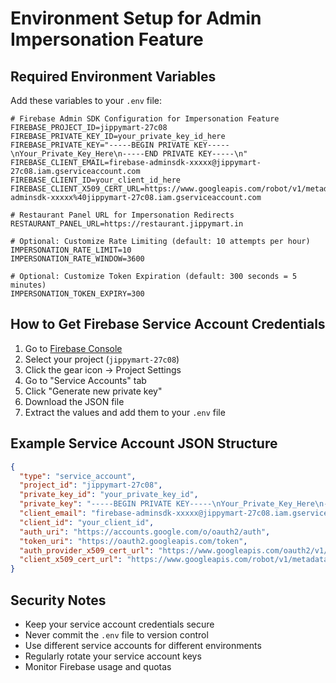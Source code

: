 # Environment Setup for Admin Impersonation Feature

## Required Environment Variables

Add these variables to your `.env` file:

```env
# Firebase Admin SDK Configuration for Impersonation Feature
FIREBASE_PROJECT_ID=jippymart-27c08
FIREBASE_PRIVATE_KEY_ID=your_private_key_id_here
FIREBASE_PRIVATE_KEY="-----BEGIN PRIVATE KEY-----\nYour_Private_Key_Here\n-----END PRIVATE KEY-----\n"
FIREBASE_CLIENT_EMAIL=firebase-adminsdk-xxxxx@jippymart-27c08.iam.gserviceaccount.com
FIREBASE_CLIENT_ID=your_client_id_here
FIREBASE_CLIENT_X509_CERT_URL=https://www.googleapis.com/robot/v1/metadata/x509/firebase-adminsdk-xxxxx%40jippymart-27c08.iam.gserviceaccount.com

# Restaurant Panel URL for Impersonation Redirects
RESTAURANT_PANEL_URL=https://restaurant.jippymart.in

# Optional: Customize Rate Limiting (default: 10 attempts per hour)
IMPERSONATION_RATE_LIMIT=10
IMPERSONATION_RATE_WINDOW=3600

# Optional: Customize Token Expiration (default: 300 seconds = 5 minutes)
IMPERSONATION_TOKEN_EXPIRY=300
```

## How to Get Firebase Service Account Credentials

1. Go to [Firebase Console](https://console.firebase.google.com/)
2. Select your project (`jippymart-27c08`)
3. Click the gear icon → Project Settings
4. Go to "Service Accounts" tab
5. Click "Generate new private key"
6. Download the JSON file
7. Extract the values and add them to your `.env` file

## Example Service Account JSON Structure

```json
{
  "type": "service_account",
  "project_id": "jippymart-27c08",
  "private_key_id": "your_private_key_id",
  "private_key": "-----BEGIN PRIVATE KEY-----\nYour_Private_Key_Here\n-----END PRIVATE KEY-----\n",
  "client_email": "firebase-adminsdk-xxxxx@jippymart-27c08.iam.gserviceaccount.com",
  "client_id": "your_client_id",
  "auth_uri": "https://accounts.google.com/o/oauth2/auth",
  "token_uri": "https://oauth2.googleapis.com/token",
  "auth_provider_x509_cert_url": "https://www.googleapis.com/oauth2/v1/certs",
  "client_x509_cert_url": "https://www.googleapis.com/robot/v1/metadata/x509/firebase-adminsdk-xxxxx%40jippymart-27c08.iam.gserviceaccount.com"
}
```

## Security Notes

- Keep your service account credentials secure
- Never commit the `.env` file to version control
- Use different service accounts for different environments
- Regularly rotate your service account keys
- Monitor Firebase usage and quotas
